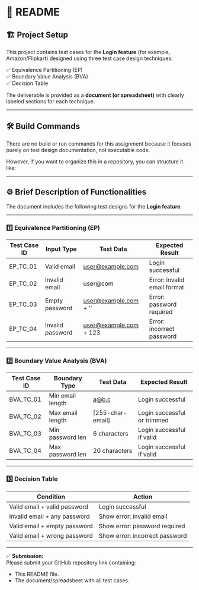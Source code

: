 # 📄 README

## 🏗️ Project Setup

This project contains test cases for the **Login feature** (for example, Amazon/Flipkart) designed using three test case design techniques:

✅ Equivalence Partitioning (EP)  
✅ Boundary Value Analysis (BVA)  
✅ Decision Table

The deliverable is provided as a **document (or spreadsheet)** with clearly labeled sections for each technique.

---

## 🛠️ Build Commands

There are no build or run commands for this assignment because it focuses purely on test design documentation, not executable code.

However, if you want to organize this in a repository, you can structure it like:


---

## ⚙️ Brief Description of Functionalities

The document includes the following test designs for the **Login feature**:

---

### 1️⃣ Equivalence Partitioning (EP)

| Test Case ID  | Input Type       | Test Data                  | Expected Result                |
|---------------|------------------|----------------------------|--------------------------------|
| EP_TC_01      | Valid email      | user@example.com           | Login successful               |
| EP_TC_02      | Invalid email    | user@com                  | Error: invalid email format    |
| EP_TC_03      | Empty password   | user@example.com + ‘’      | Error: password required       |
| EP_TC_04      | Invalid password | user@example.com + 123     | Error: incorrect password      |

---

### 2️⃣ Boundary Value Analysis (BVA)

| Test Case ID  | Boundary Type      | Test Data                  | Expected Result                                |
|---------------|--------------------|----------------------------|------------------------------------------------|
| BVA_TC_01     | Min email length   | a@b.c                     | Login successful                               |
| BVA_TC_02     | Max email length   | [255-char-email]          | Login successful or trimmed                   |
| BVA_TC_03     | Min password len   | 6 characters              | Login successful if valid                    |
| BVA_TC_04     | Max password len   | 20 characters             | Login successful if valid                    |

---

### 3️⃣ Decision Table

| Condition                        | Action                            |
|----------------------------------|----------------------------------|
| Valid email + valid password     | Login successful                 |
| Invalid email + any password     | Show error: invalid email        |
| Valid email + empty password     | Show error: password required    |
| Valid email + wrong password     | Show error: incorrect password   |

---

✅ **Submission:**  
Please submit your GitHub repository link containing:
- This README file.
- The document/spreadsheet with all test cases.



